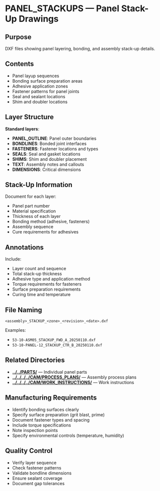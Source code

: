 # PANEL_STACKUPS — Panel Stack-Up Drawings

## Purpose
DXF files showing panel layering, bonding, and assembly stack-up details.

## Contents
- Panel layup sequences
- Bonding surface preparation areas
- Adhesive application zones
- Fastener patterns for panel joints
- Seal and sealant locations
- Shim and doubler locations

## Layer Structure
**Standard layers**:
- **PANEL_OUTLINE**: Panel outer boundaries
- **BONDLINES**: Bonded joint interfaces
- **FASTENERS**: Fastener locations and types
- **SEALS**: Seal and gasket locations
- **SHIMS**: Shim and doubler placement
- **TEXT**: Assembly notes and callouts
- **DIMENSIONS**: Critical dimensions

## Stack-Up Information
Document for each layer:
- Panel part number
- Material specification
- Thickness of each layer
- Bonding method (adhesive, fasteners)
- Assembly sequence
- Cure requirements for adhesives

## Annotations
Include:
- Layer count and sequence
- Total stack-up thickness
- Adhesive type and application method
- Torque requirements for fasteners
- Surface preparation requirements
- Curing time and temperature

## File Naming
```
<assembly>_STACKUP_<zone>_<revision>_<date>.dxf
```

Examples:
- `53-10-ASM05_STACKUP_FWD_A_20250110.dxf`
- `53-10-PANEL-12_STACKUP_CTR_B_20250110.dxf`

## Related Directories
- **[../../PARTS/](../../PARTS/)** — Individual panel parts
- **[../../../../CAM/PROCESS_PLANS/](../../../../CAM/PROCESS_PLANS/)** — Assembly process plans
- **[../../../../CAM/WORK_INSTRUCTIONS/](../../../../CAM/WORK_INSTRUCTIONS/)** — Work instructions

## Manufacturing Requirements
- Identify bonding surfaces clearly
- Specify surface preparation (grit blast, prime)
- Document fastener types and spacing
- Include torque specifications
- Note inspection points
- Specify environmental controls (temperature, humidity)

## Quality Control
- Verify layer sequence
- Check fastener patterns
- Validate bondline dimensions
- Ensure sealant coverage
- Document gap tolerances
